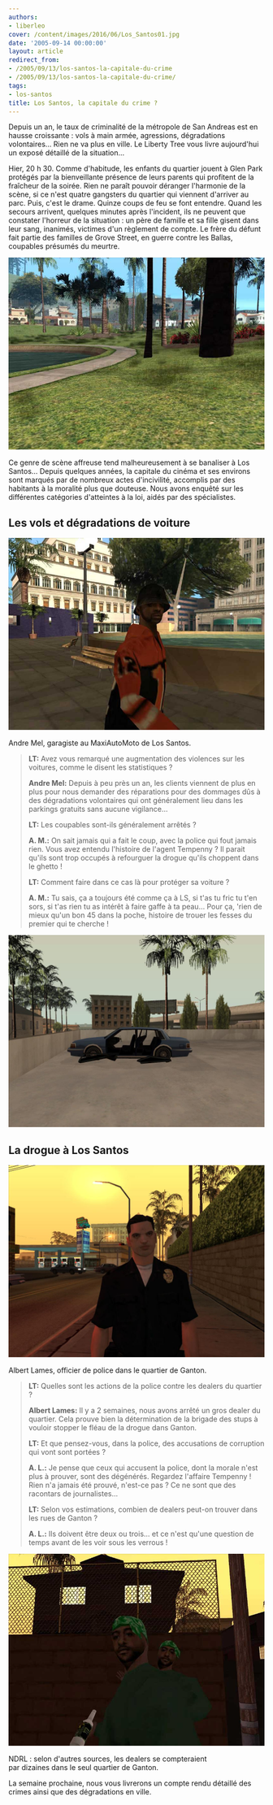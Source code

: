 ```yaml
---
authors:
- liberleo
cover: /content/images/2016/06/Los_Santos01.jpg
date: '2005-09-14 00:00:00'
layout: article
redirect_from:
- /2005/09/13/los-santos-la-capitale-du-crime
- /2005/09/13/los-santos-la-capitale-du-crime/
tags:
- los-santos
title: Los Santos, la capitale du crime ?
---
```



Depuis un an, le taux de criminalité de la métropole de San Andreas est en hausse croissante : vols à main armée, agressions, dégradations volontaires… Rien ne va plus en ville. Le Liberty Tree vous livre aujourd'hui un exposé détaillé de la situation…

Hier, 20 h 30. Comme d'habitude, les enfants du quartier jouent à Glen Park protégés par la bienveillante présence de leurs parents qui profitent de la fraîcheur de la soirée. Rien ne paraît pouvoir déranger l'harmonie de la scène, si ce n'est quatre gangsters du quartier qui viennent d'arriver au parc. Puis, c'est le drame. Quinze coups de feu se font entendre. Quand les secours arrivent, quelques minutes après l'incident, ils ne peuvent que constater l'horreur de la situation : un père de famille et sa fille gisent dans leur sang, inanimés, victimes d'un règlement de compte. Le frère du défunt fait partie des familles de Grove Street, en guerre contre les Ballas, coupables présumés du meurtre.

![](/content/images/2005/01/Glen01.jpg)

Ce genre de scène affreuse tend malheureusement à se banaliser à Los Santos… Depuis quelques années, la capitale du cinéma et ses environs sont marqués par de nombreux actes d'incivilité, accomplis par des habitants à la moralité plus que douteuse. Nous avons enquêté sur les différentes catégories d'atteintes à la loi, aidés par des spécialistes.

## Les vols et dégradations de voiture

![](/content/images/2005/01/Passant_02.jpg)

Andre Mel, garagiste au MaxiAutoMoto de Los Santos.

> **LT:** Avez vous remarqué une augmentation des violences sur les voitures, comme le disent les statistiques ?
> 
> **Andre Mel:** Depuis à peu près un an, les clients viennent de plus en plus pour nous demander des réparations pour des dommages dûs à des dégradations volontaires qui ont généralement lieu dans les parkings gratuits sans aucune vigilance…
> 
> **LT:** Les coupables sont-ils généralement arrêtés ?
> 
> **A. M.:** On sait jamais qui a fait le coup, avec la police qui fout jamais rien. Vous avez entendu l'histoire de l'agent Tempenny ? Il parait qu'ils sont trop occupés à refourguer la drogue qu'ils choppent dans le ghetto !
> 
> **LT:** Comment faire dans ce cas là pour protéger sa voiture ?
> 
> **A. M.:** Tu sais, ça a toujours été comme ça à LS, si t'as tu fric tu t'en sors, si t'as rien tu as intérêt à faire gaffe à ta peau… Pour ça, 'rien de mieux qu'un bon 45 dans la poche, histoire de trouer les fesses du premier qui te cherche !

![](/content/images/2005/01/Voiture_01.jpg)

## La drogue à Los Santos

![](/content/images/2005/01/un_%20flic.jpg)

Albert Lames, officier de police dans le quartier de Ganton.

> **LT:** Quelles sont les actions de la police contre les dealers du quartier ?
> 
> **Albert Lames:** Il y a 2 semaines, nous avons arrêté un gros dealer du quartier. Cela prouve bien la détermination de la brigade des stups à vouloir stopper le fléau de la drogue dans Ganton.
> 
> **LT:** Et que pensez-vous, dans la police, des accusations de corruption qui vont sont portées ?
> 
> **A. L.:** Je pense que ceux qui accusent la police, dont la morale n'est plus à prouver, sont des dégénérés. Regardez l'affaire Tempenny ! Rien n'a jamais été prouvé, n'est-ce pas ? Ce ne sont que des racontars de journalistes...
> 
> **LT:** Selon vos estimations, combien de dealers peut-on trouver dans les rues de Ganton ?
> 
> **A. L.:** Ils doivent être deux ou trois... et ce n'est qu'une question de temps avant de les voir sous les verrous !

![](/content/images/2005/01/Gangsta01.jpg)

NDRL : selon d'autres sources, les dealers se compteraient  
par dizaines dans le seul quartier de Ganton.

La semaine prochaine, nous vous livrerons un compte rendu détaillé des crimes ainsi que des dégradations en ville.